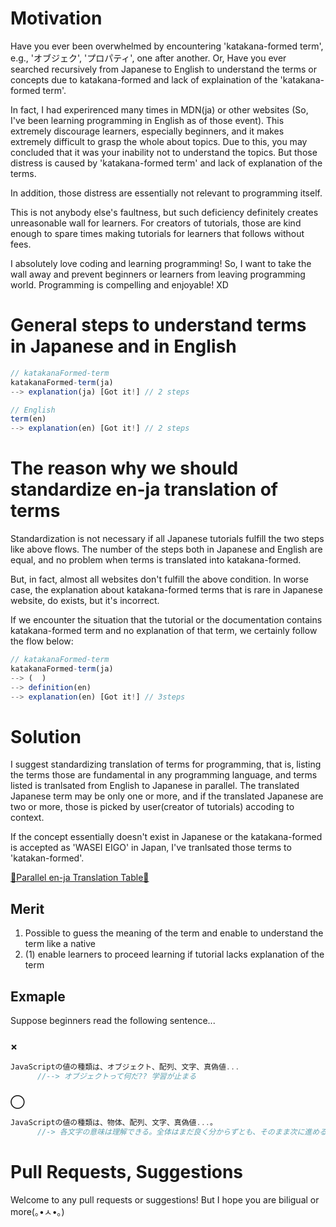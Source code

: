 # Motivation
Have you ever been overwhelmed by encountering 'katakana-formed term', e.g., 'オブジェク', 'プロパティ', one after another. Or, Have you ever searched recursively from Japanese to English to understand the terms or concepts due to katakana-formed and lack of explaination of the 'katakana-formed term'.

In fact, I had experirenced many times in MDN(ja) or other websites (So, I've been learning programming in English as of those event). This extremely discourage learners, especially beginners, and it makes extremely difficult to grasp the whole about topics. Due to this, you may concluded that it was your inability not to understand the topics. But those distress is caused by 'katakana-formed term' and lack of explanation of the terms.

In addition, those distress are essentially not relevant to programming itself.

This is not anybody else's faultness, but such deficiency definitely creates unreasonable wall for learners. For creators of tutorials, those are kind enough to spare times making tutorials for learners that follows without fees. 


I absolutely love coding and learning programming! So, I want to take the wall away and prevent beginners or learners from leaving programming world. Programming is compelling and enjoyable! XD




# General steps to understand terms in Japanese and in English

```js
// katakanaFormed-term
katakanaFormed-term(ja) 
--> explanation(ja) [Got it!] // 2 steps

// English
term(en) 
--> explanation(en) [Got it!] // 2 steps
```




# The reason why we should standardize en-ja translation of terms
Standardization is not necessary if all Japanese tutorials fulfill the two steps like above flows. The number of the steps both in Japanese and English are equal, and no problem when terms is translated into katakana-formed.

But, in fact, almost all websites don't fulfill the above condition. In worse case, the explanation about katakana-formed terms that is rare in Japanese website, do exists, but it's incorrect.

If we encounter the situation that the tutorial or the documentation contains katakana-formed term and no explanation of that term, we certainly follow the flow below:


```js
// katakanaFormed-term
katakanaFormed-term(ja) 
--> (  )
--> definition(en)
--> explanation(en) [Got it!] // 3steps
```




# Solution
I suggest standardizing translation of terms for programming, that is, listing the terms those are fundamental in any programming language, and terms listed is tranlsated from English to Japanese in parallel. The translated Japanese term may be only one or more, and if the translated Japanese are two or more, those is picked by user(creator of tutorials) accoding to context.


If the concept essentially doesn't exist in Japanese or the katakana-formed is accepted as 'WASEI EIGO' in Japan, I've tranlsated those terms to 'katakan-formed'.

<a href='https://github.com/azmok/TSPJ-Translation-Standard-for-Programming-in-Japan-/blob/master/terms_en_ja.md'>🚀Parallel en-ja Translation Table🚀</a>



## Merit
1. Possible to guess the meaning of the term and enable to understand the term like a native
2. (1) enable learners to proceed learning if tutorial lacks explanation of the term



## Exmaple
Suppose beginners read the following sentence...

### ×
```js
JavaScriptの値の種類は、オブジェクト、配列、文字、真偽値...
      //--> オブジェクトって何だ?? 学習が止まる
```

### ◯
```js
JavaScriptの値の種類は、物体、配列、文字、真偽値...。
      //-> 各文字の意味は理解できる。全体はまだ良く分からずとも、そのまま次に進める
```



# Pull Requests, Suggestions
Welcome to any pull requests or suggestions! But I hope you are biligual or more(｡•ㅅ•｡)